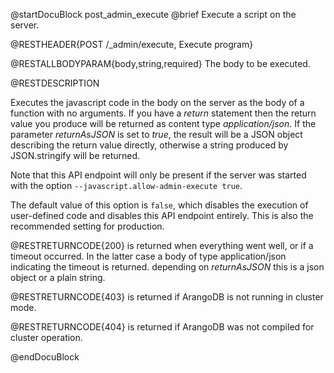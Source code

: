 
@startDocuBlock post_admin_execute
@brief Execute a script on the server.

@RESTHEADER{POST /_admin/execute, Execute program}

@RESTALLBODYPARAM{body,string,required}
The body to be executed.

@RESTDESCRIPTION

Executes the javascript code in the body on the server as the body
of a function with no arguments. If you have a *return* statement
then the return value you produce will be returned as content type
*application/json*. If the parameter *returnAsJSON* is set to
*true*, the result will be a JSON object describing the return value
directly, otherwise a string produced by JSON.stringify will be
returned.

Note that this API endpoint will only be present if the server was
started with the option `--javascript.allow-admin-execute true`.

The default value of this option is `false`, which disables the execution of 
user-defined code and disables this API endpoint entirely. 
This is also the recommended setting for production. 

@RESTRETURNCODE{200}
is returned when everything went well, or if a timeout occurred. In the
latter case a body of type application/json indicating the timeout
is returned. depending on *returnAsJSON* this is a json object or a plain string.

@RESTRETURNCODE{403}
is returned if ArangoDB is not running in cluster mode.

@RESTRETURNCODE{404}
is returned if ArangoDB was not compiled for cluster operation.

@endDocuBlock

